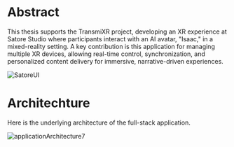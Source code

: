# Abstract

This thesis supports the TransmiXR project, developing an XR experience at Satore Studio where participants interact with an AI avatar, "Isaac," in a mixed-reality setting. A key contribution is this application for managing multiple XR devices, allowing real-time control, synchronization, and personalized content delivery for immersive, narrative-driven experiences.

![SatoreUI](https://github.com/ricasbp/SatoreStudioApp/assets/59062659/51f73e95-7ea9-4267-8cda-e2adcf5f85b5)


# Architechture

Here is the underlying architecture of the full-stack application.

![applicationArchitecture7](https://github.com/user-attachments/assets/146697e1-d38f-49a2-a3b4-272710aa1f55)
